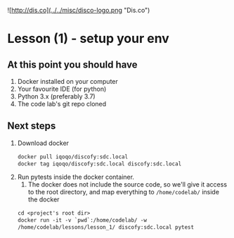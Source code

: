 ![http://dis.co](../../misc/disco-logo.png "Dis.co")

# Lesson (1) - setup your env
## At this point you should have
1. Docker installed on your computer
1. Your favourite IDE (for python)  
1. Python 3.x (preferably 3.7)
1. The code lab's git repo cloned

## Next steps
1. Download docker 
    ```{r, engine='bash', pull_docker}
    docker pull iqoqo/discofy:sdc.local
    docker tag iqoqo/discofy:sdc.local discofy:sdc.local
    ```
1. Run pytests inside the docker container.
    1. The docker does not include the source code, so we'll give it access to 
    the root directory, and map everything to `/home/codelab/` 
    inside the docker 
    ```{r, engine='bash', run_pytest}
    cd <project's root dir> 
    docker run -it -v `pwd`:/home/codelab/ -w /home/codelab/lessons/lesson_1/ discofy:sdc.local pytest
    ``` 
